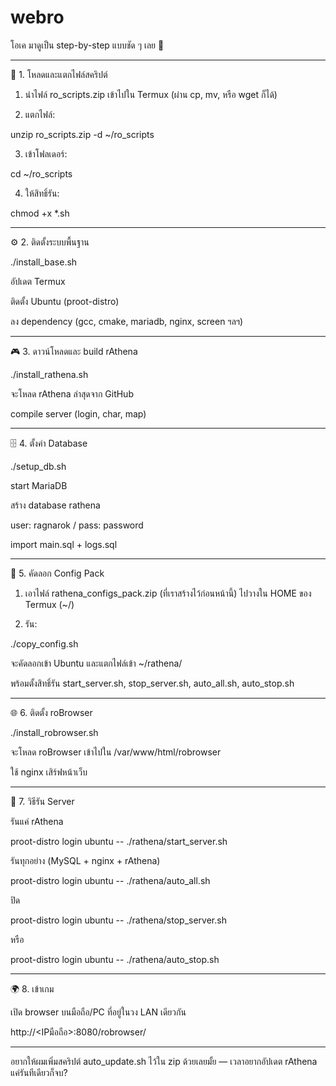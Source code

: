 # webro
โอเค มาดูเป็น step-by-step แบบชัด ๆ เลย 📝


---

🔽 1. โหลดและแตกไฟล์สคริปต์

1. นำไฟล์ ro_scripts.zip เข้าไปใน Termux (ผ่าน cp, mv, หรือ wget ก็ได้)


2. แตกไฟล์:

unzip ro_scripts.zip -d ~/ro_scripts


3. เข้าโฟลเดอร์:

cd ~/ro_scripts


4. ให้สิทธิ์รัน:

chmod +x *.sh




---

⚙️ 2. ติดตั้งระบบพื้นฐาน

./install_base.sh

อัปเดต Termux

ติดตั้ง Ubuntu (proot-distro)

ลง dependency (gcc, cmake, mariadb, nginx, screen ฯลฯ)



---

🎮 3. ดาวน์โหลดและ build rAthena

./install_rathena.sh

จะโหลด rAthena ล่าสุดจาก GitHub

compile server (login, char, map)



---

🗄️ 4. ตั้งค่า Database

./setup_db.sh

start MariaDB

สร้าง database rathena

user: ragnarok / pass: password

import main.sql + logs.sql



---

📂 5. คัดลอก Config Pack

1. เอาไฟล์ rathena_configs_pack.zip (ที่เราสร้างไว้ก่อนหน้านี้) ไปวางใน HOME ของ Termux (~/)


2. รัน:

./copy_config.sh

จะคัดลอกเข้า Ubuntu และแตกไฟล์เข้า ~/rathena/

พร้อมตั้งสิทธิ์รัน start_server.sh, stop_server.sh, auto_all.sh, auto_stop.sh





---

🌐 6. ติดตั้ง roBrowser

./install_robrowser.sh

จะโหลด roBrowser เข้าไปใน /var/www/html/robrowser

ใช้ nginx เสิร์ฟหน้าเว็บ



---

🚀 7. วิธีรัน Server

รันแค่ rAthena

proot-distro login ubuntu -- ./rathena/start_server.sh

รันทุกอย่าง (MySQL + nginx + rAthena)

proot-distro login ubuntu -- ./rathena/auto_all.sh

ปิด

proot-distro login ubuntu -- ./rathena/stop_server.sh

หรือ

proot-distro login ubuntu -- ./rathena/auto_stop.sh


---

🌍 8. เข้าเกม

เปิด browser บนมือถือ/PC ที่อยู่ในวง LAN เดียวกัน

http://<IPมือถือ>:8080/robrowser/


---

อยากให้ผมเพิ่มสคริปต์ auto_update.sh ไว้ใน zip ด้วยเลยมั้ย — เวลาอยากอัปเดต rAthena แค่รันทีเดียวก็จบ?

